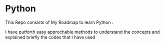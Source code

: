 # Python
This Repo consists of My Roadmap to learn Python :

I have putforth easy approchable methods to understand the concepts and explained briefly the codes that I have used



